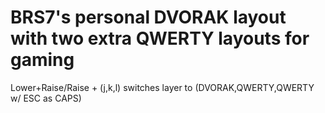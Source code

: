 # BRS7's personal DVORAK layout with two extra QWERTY layouts for gaming

Lower+Raise/Raise + (j,k,l) switches layer to (DVORAK,QWERTY,QWERTY w/ ESC as CAPS)
